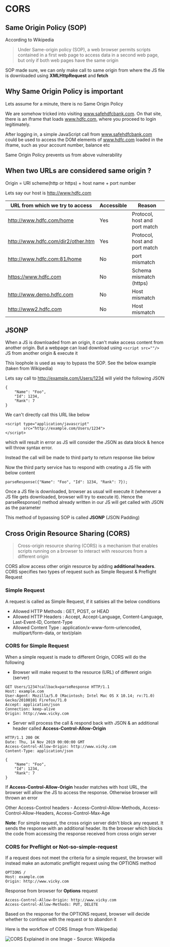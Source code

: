 # CORS 
## Same Origin Policy (SOP)

According to Wikipedia

> Under Same-origin policy (SOP), a web browser permits scripts contained in a first web page to access data in a second web page, but only if both web pages have the same origin

SOP made sure, we can only make call to same origin from where the JS file is downloaded using **XMLHttpRequest** and **fetch**

## Why Same Origin Policy is important

Lets assume for a minute, there is no Same Origin Policy

We are somehow tricked into visiting www.safehdfcbank.com. On that site, there is an iframe that loads www.hdfc.com, where you proceed to login legitimately.

After logging in, a simple JavaScript call from www.safehdfcbank.com could be used to access the DOM elements of www.hdfc.com loaded in the iframe, such as your account number, balance etc

Same Origin Policy prevents us from above vulnerability

## When two URLs are considered same origin ?

Origin = URI scheme(http or https) + host name + port number

Lets say our host is http://www.hdfc.com

| URL from which we try to access 	| Accessible | Reason |
| --- 								| ---------- | ------ |
| http://www.hdfc.com/home 			|  Yes  | Protocol, host and port match |
| http://www.hdfc.com/dir2/other.htm | Yes | Protocol, host and port match |
| http://www.hdfc.com:81/home | No | port mismatch |
| https://www.hdfc.com | No | Schema mismatch (https) |
| http://www.demo.hdfc.com | No | Host mismatch |
| http://www2.hdfc.com | No | Host mismatch |


## JSONP

When a JS is downloaded from an origin, it can't make access content from another origin. But a webpage can load download using `<script src=""/>` JS from another origin & execute it

This loophole is used as way to bypass the SOP. See the below example (taken from Wikipedia)

Lets say call to http://example.com/Users/1234 will yield the following JSON

```
{
    "Name": "Foo",
    "Id": 1234,
    "Rank": 7
}
```

We can't directly call this URL like below

```
<script type="application/javascript"
        src="http://example.com/Users/1234">
</script>
```

which will result in error as JS will consider the JSON as data block & hence will throw syntax error.

Instead the call will be made to third party to return response like below

<script src="http://example.com/Users/1234?callback=parseResponse"></script>

Now the third party service has to respond with creating a JS file with below content

`parseResponse({"Name": "Foo", "Id": 1234, "Rank": 7});`

Once a JS file is downloaded, browser as usual will execute it (whenever a JS file gets downloaded, browser will try to execute it). Hence the parseResponse() method already written in our JS will get called with JSON as the parameter

This method of bypassing SOP is called **JSONP** (JSON Padding)

## Cross Origin Resource Sharing (CORS)

> Cross-origin resource sharing (CORS) is a mechanism that enables scripts running on a browser to interact with resources from a different origin

CORS allow access other origin resource by adding **additional headers**. CORS specifies two types of request such as Simple Request & Preflight Request

### Simple Request

A request is called as Simple Request, if it satisies all the below conditions

* Allowed HTTP Methods : GET, POST, or HEAD
* Allowed HTTP Headers : Accept, Accept-Language, Content-Language, Last-Event-ID, Content-Type
* Allowed Content Type : application/x-www-form-urlencoded, multipart/form-data, or text/plain

### CORS for Simple Request

When a simple request is made to different Origin, CORS will do the following

* Browser will make request to the resource (URL) of different origin (server)

```
GET Users/1234?callback=parseResponse HTTP/1.1
Host: example.com
User-Agent: Mozilla/5.0 (Macintosh; Intel Mac OS X 10.14; rv:71.0) Gecko/20100101 Firefox/71.0
Accept: application/json
Connection: keep-alive
Origin: http://www.vicky.com
```
* Server will process the call & respond back with JSON & an additional header called **Access-Control-Allow-Origin**

```
HTTP/1.1 200 OK
Date: Thu, 14 Nov 2019 00:00:00 GMT
Access-Control-Allow-Origin: http://www.vicky.com
Content-Type: application/json

{
    "Name": "Foo",
    "Id": 1234,
    "Rank": 7
}
```
If **Access-Control-Allow-Origin** header matches with host URL, the browser will allow the JS to access the response. Otherwise browser will thrown an error


Other Access-Control headers - Access-Control-Allow-Methods, Access-Control-Allow-Headers, Access-Control-Max-Age

**Note**: For simple request, the cross origin server didn't block any request. It sends the response with an additional header. Its the browser which blocks the code from accessing the response received from cross origin server

### CORS for Preflight or Not-so-simple-request

If a request does not meet the criteria for a simple request, the browser will instead make an automatic preflight request using the OPTIONS method

```
OPTIONS /
Host: example.com
Origin: http://www.vicky.com
```

Response from browser for **Options** request

```
Access-Control-Allow-Origin: http://www.vicky.com
Access-Control-Allow-Methods: PUT, DELETE
```

Based on the response for the OPTIONS request, browser will decide whether to continue with the request or to abandon it

Here is the workflow of CORS (Image from Wikipedia)

![CORS Explained in one Image - Source: Wikipedia](https://upload.wikimedia.org/wikipedia/commons/thumb/c/ca/Flowchart_showing_Simple_and_Preflight_XHR.svg/770px-Flowchart_showing_Simple_and_Preflight_XHR.svg.png)







 
